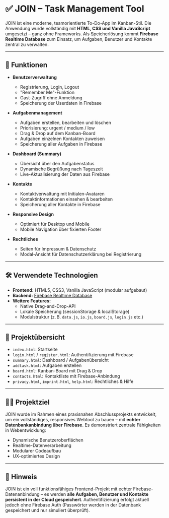 # ✅ JOIN – Task Management Tool

JOIN ist eine moderne, teamorientierte To-Do-App im Kanban-Stil. Die Anwendung wurde vollständig mit **HTML, CSS und Vanilla JavaScript** umgesetzt – ganz ohne Frameworks. Als Speicherlösung kommt **Firebase Realtime Database** zum Einsatz, um Aufgaben, Benutzer und Kontakte zentral zu verwalten.

---

## 🚀 Funktionen

- **Benutzerverwaltung**
  - Registrierung, Login, Logout
  - "Remember Me"-Funktion
  - Gast-Zugriff ohne Anmeldung
  - Speicherung der Userdaten in Firebase

- **Aufgabenmanagement**
  - Aufgaben erstellen, bearbeiten und löschen
  - Priorisierung: urgent / medium / low
  - Drag & Drop auf dem Kanban-Board
  - Aufgaben einzelnen Kontakten zuweisen
  - Speicherung aller Aufgaben in Firebase

- **Dashboard (Summary)**
  - Übersicht über den Aufgabenstatus
  - Dynamische Begrüßung nach Tageszeit
  - Live-Aktualisierung der Daten aus Firebase

- **Kontakte**
  - Kontaktverwaltung mit Initialen-Avataren
  - Kontaktinformationen einsehen & bearbeiten
  - Speicherung aller Kontakte in Firebase

- **Responsive Design**
  - Optimiert für Desktop und Mobile
  - Mobile Navigation über fixierten Footer

- **Rechtliches**
  - Seiten für Impressum & Datenschutz
  - Modal-Ansicht für Datenschutzerklärung bei Registrierung

---

## 🛠 Verwendete Technologien

- **Frontend:** HTML5, CSS3, Vanilla JavaScript (modular aufgebaut)
- **Backend:** [Firebase Realtime Database](https://firebase.google.com/products/realtime-database)
- **Weitere Features:**
  - Native Drag-and-Drop-API
  - Lokale Speicherung (sessionStorage & localStorage)
  - Modulstruktur (z. B. `data.js`, `io.js`, `board.js`, `login.js` etc.)

---

## 📁 Projektübersicht

- `index.html`: Startseite
- `login.html` / `register.html`: Authentifizierung mit Firebase
- `summary.html`: Dashboard / Aufgabenübersicht
- `addtask.html`: Aufgaben erstellen
- `board.html`: Kanban-Board mit Drag & Drop
- `contacts.html`: Kontaktliste mit Firebase-Anbindung
- `privacy.html`, `imprint.html`, `help.html`: Rechtliches & Hilfe

---

## 👨‍💻 Projektziel

JOIN wurde im Rahmen eines praxisnahen Abschlussprojekts entwickelt, um ein vollständiges, responsives Webtool zu bauen – mit **echter Datenbankanbindung über Firebase**. Es demonstriert zentrale Fähigkeiten in Webentwicklung:

- Dynamische Benutzeroberflächen
- Realtime-Datenverarbeitung
- Modularer Codeaufbau
- UX-optimiertes Design

---

## 📌 Hinweis

JOIN ist ein voll funktionsfähiges Frontend-Projekt mit echter Firebase-Datenanbindung – es werden **alle Aufgaben, Benutzer und Kontakte persistent in der Cloud gespeichert**. Authentifizierung erfolgt aktuell jedoch ohne Firebase Auth (Passwörter werden in der Datenbank gespeichert und nur simuliert überprüft).
